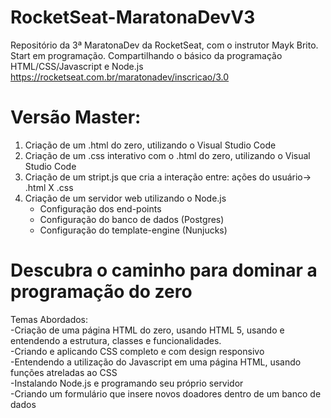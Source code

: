 # RocketSeat-MaratonaDevV3
Repositório da 3ª MaratonaDev da RocketSeat, com o instrutor Mayk Brito.
Start em programação. Compartilhando o básico da programação HTML/CSS/Javascript e Node.js
https://rocketseat.com.br/maratonadev/inscricao/3.0

# Versão Master:
1. Criação de um .html do zero, utilizando o Visual Studio Code
2. Criação de um .css interativo com o .html do zero, utilizando o Visual Studio Code
3. Criação de um stript.js que cria a interação entre: ações do usuário-> .html X .css
4. Criação de um servidor web utilizando o Node.js
   - Configuração dos end-points
   - Configuração do banco de dados (Postgres)
   - Configuração do template-engine (Nunjucks)

# Descubra o caminho para dominar a programação do zero

<span>Temas Abordados:</span><br>
  -Criação de uma página HTML do zero, usando HTML 5, usando e entendendo a estrutura, classes e funcionalidades.<br>
  -Criando e aplicando CSS completo e com design responsivo<br>
  -Entendendo a utilização do Javascript em uma página HTML, usando funções atreladas ao CSS<br>
  -Instalando Node.js e programando seu próprio servidor<br>
  -Criando um formulário que insere novos doadores dentro de um banco de dados<br>
